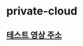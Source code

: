 # private-cloud

## <a href="https://dayoon07.github.io/video/private-cloud-test.mp4">테스트 영상 주소</a>
